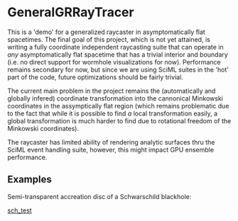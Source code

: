 # GeneralGRRayTracer

This is a 'demo' for a generalized raycaster in asymptomatically flat spacetimes. The final goal of this project, which is not yet attained, is writing a fully coordinate independent raycasting suite that can operate in _any_ asymptomatically flat spacetime that has a trivial interior and boundary (i.e. no direct support for wormhole visualizations for now). Performance remains secondary for now, but since we are using SciML suites in the 'hot' part of the code, future optimizations should be fairly trivial. 

The current main problem in the project remains the (automatically and globally infered) coordinate transformation into the cannonical Minkowski coordinates in the assymptically flat region (which remains problematic due to the fact that while it is possible to find _a_ local transformation easily, a global transformation is much harder to find due to rotational freedom of the Minkowski coordinates).

The raycaster has limited ability of rendering analytic surfaces thru the SciML event handling suite, however, this might impact GPU ensemble performance. 

## Examples

Semi-transparent accreation disc of a Schwarschild blackhole:

[sch_test](https://github.com/ArchHem/GeneralGRRayTracer/blob/main/renders/test7.png)




